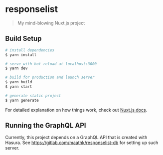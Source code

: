 # responselist

> My mind-blowing Nuxt.js project

## Build Setup

```bash
# install dependencies
$ yarn install

# serve with hot reload at localhost:3000
$ yarn dev

# build for production and launch server
$ yarn build
$ yarn start

# generate static project
$ yarn generate
```

For detailed explanation on how things work, check out [Nuxt.js docs](https://nuxtjs.org).

## Running the GraphQL API

Currently, this project depends on a GraphQL API that is created with Hasura.
See https://gitlab.com/maathk/responselist-db for setting up such server.
